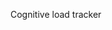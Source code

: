 Cognitive load tracker
<script type="module">
  // Import the functions you need from the SDKs you need
  import { initializeApp } from "https://www.gstatic.com/firebasejs/11.5.0/firebase-app.js";
  // TODO: Add SDKs for Firebase products that you want to use
  // https://firebase.google.com/docs/web/setup#available-libraries

 const firebaseConfig = {
            apiKey: "AIzaSyAGLPPX5swBSYKfdvvLT0_emzPM9aIZFWI",
            authDomain: "cognitiveloadtracker.firebaseapp.com",
            projectId: "cognitiveloadtracker",
            storageBucket: "cognitiveloadtracker.appspot.com",
            messagingSenderId: "907040552990",
            appId: "1:907040552990:web:6b01e2ae9d8da1fcaf960f"
        };
  // Initialize Firebase
  const app = initializeApp(firebaseConfig);
</script>